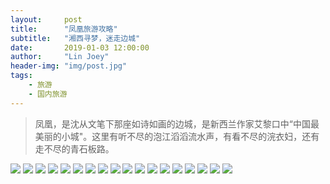 ```yaml
---
layout:     post
title:      "凤凰旅游攻略"
subtitle:   "湘西寻梦，迷走边城"
date:       2019-01-03 12:00:00
author:     "Lin Joey"
header-img: "img/post.jpg"
tags:
    - 旅游
    - 国内旅游
---
```

>凤凰，是沈从文笔下那座如诗如画的边城，是新西兰作家艾黎口中“中国最美丽的小城"。这里有听不尽的泡江滔滔流水声，有看不尽的浣衣妇，还有走不尽的青石板路。

![](https://linjoey-image.oss-cn-beijing.aliyuncs.com/我是驴友-凤凰_页面_01.jpg)
![](https://linjoey-image.oss-cn-beijing.aliyuncs.com/我是驴友-凤凰_页面_02.jpg)
![](https://linjoey-image.oss-cn-beijing.aliyuncs.com/我是驴友-凤凰_页面_03.jpg)
![](https://linjoey-image.oss-cn-beijing.aliyuncs.com/我是驴友-凤凰_页面_04.jpg)
![](https://linjoey-image.oss-cn-beijing.aliyuncs.com/我是驴友-凤凰_页面_05.jpg)
![](https://linjoey-image.oss-cn-beijing.aliyuncs.com/我是驴友-凤凰_页面_06.jpg)
![](https://linjoey-image.oss-cn-beijing.aliyuncs.com/我是驴友-凤凰_页面_07.jpg)
![](https://linjoey-image.oss-cn-beijing.aliyuncs.com/我是驴友-凤凰_页面_08.jpg)
![](https://linjoey-image.oss-cn-beijing.aliyuncs.com/我是驴友-凤凰_页面_09.jpg)
![](https://linjoey-image.oss-cn-beijing.aliyuncs.com/我是驴友-凤凰_页面_10.jpg)
![](https://linjoey-image.oss-cn-beijing.aliyuncs.com/我是驴友-凤凰_页面_11.jpg)
![](https://linjoey-image.oss-cn-beijing.aliyuncs.com/我是驴友-凤凰_页面_12.jpg)
![](https://linjoey-image.oss-cn-beijing.aliyuncs.com/我是驴友-凤凰_页面_13.jpg)
![](https://linjoey-image.oss-cn-beijing.aliyuncs.com/我是驴友-凤凰_页面_14.jpg)
![](https://linjoey-image.oss-cn-beijing.aliyuncs.com/我是驴友-凤凰_页面_15.jpg)
![](https://linjoey-image.oss-cn-beijing.aliyuncs.com/我是驴友-凤凰_页面_16.jpg)
![](https://linjoey-image.oss-cn-beijing.aliyuncs.com/我是驴友-凤凰_页面_17.jpg)
![](https://linjoey-image.oss-cn-beijing.aliyuncs.com/我是驴友-凤凰_页面_18.jpg)

